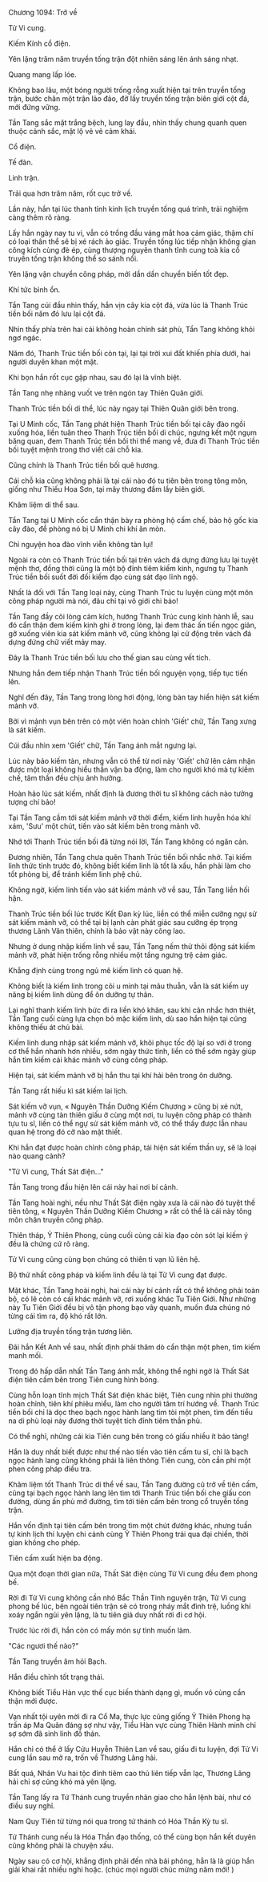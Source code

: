 




Chương 1094: Trở về


Tử Vi cung.

Kiếm Kính cổ điện.

Yên lặng trăm năm truyền tống trận đột nhiên sáng lên ánh sáng nhạt.

Quang mang lấp lóe.

Không bao lâu, một bóng người trống rỗng xuất hiện tại trên truyền tống trận, bước chân một trận lảo đảo, đỡ lấy truyền tống trận biên giới cột đá, mới đứng vững.

Tần Tang sắc mặt trắng bệch, lung lay đầu, nhìn thấy chung quanh quen thuộc cảnh sắc, mặt lộ vẻ vẻ cảm khái.

Cổ điện.

Tế đàn.

Linh trận.

Trải qua hơn trăm năm, rốt cục trở về.

Lần này, hắn tại lúc thanh tỉnh kinh lịch truyền tống quá trình, trải nghiệm càng thêm rõ ràng.

Lấy hắn ngày nay tu vi, vẫn có trồng đầu váng mắt hoa cảm giác, thậm chí có loại thân thể sẽ bị xé rách ảo giác. Truyền tống lúc tiếp nhận không gian công kích cùng đè ép, cùng thượng nguyên thanh tĩnh cung toà kia cổ truyền tống trận không thể so sánh nổi.

Yên lặng vận chuyển công pháp, mới dần dần chuyển biến tốt đẹp.

Khí tức bình ổn.

Tần Tang cúi đầu nhìn thấy, hắn vịn cây kia cột đá, vừa lúc là Thanh Trúc tiền bối năm đó lưu lại cột đá.

Nhìn thấy phía trên hai cái không hoàn chỉnh sát phù, Tần Tang không khỏi ngơ ngác.

Năm đó, Thanh Trúc tiền bối còn tại, lại tại trời xui đất khiến phía dưới, hai người duyên khan một mặt.

Khi bọn hắn rốt cục gặp nhau, sau đó lại là vĩnh biệt.

Tần Tang nhẹ nhàng vuốt ve trên ngón tay Thiên Quân giới.

Thanh Trúc tiền bối di thể, lúc này ngay tại Thiên Quân giới bên trong.

Tại U Minh cốc, Tần Tang phát hiện Thanh Trúc tiền bối tại cây đào ngồi xuống hóa, liền tuân theo Thanh Trúc tiền bối di chúc, ngưng kết một ngụm băng quan, đem Thanh Trúc tiền bối thi thể mang về, đưa đi Thanh Trúc tiền bối tuyệt mệnh trong thơ viết cái chỗ kia.

Cũng chính là Thanh Trúc tiền bối quê hương.

Cái chỗ kia cũng không phải là tại cái nào đó tu tiên bên trong tông môn, giống như Thiếu Hoa Sơn, tại mây thương đầm lầy biên giới.

Khâm liệm di thể sau.

Tần Tang tại U Minh cốc cẩn thận bày ra phòng hộ cấm chế, bảo hộ gốc kia cây đào, để phòng nó bị U Minh chi khí ăn mòn.

Chỉ nguyện hoa đào vĩnh viễn không tàn lụi!

Ngoài ra còn có Thanh Trúc tiền bối tại trên vách đá dựng đứng lưu lại tuyệt mệnh thơ, đồng thời cũng là một bộ đỉnh tiêm kiếm kinh, ngưng tụ Thanh Trúc tiền bối suốt đời đối kiếm đạo cùng sát đạo lĩnh ngộ.

Nhất là đối với Tần Tang loại này, cùng Thanh Trúc tu luyện cùng một môn công pháp người mà nói, đâu chỉ tại vô giới chi bảo!

Tần Tang đầy cõi lòng cảm kích, hướng Thanh Trúc cung kính hành lễ, sau đó cẩn thận đem kiếm kinh ghi ở trong lòng, lại đem thác ấn tiến ngọc giản, gỡ xuống viên kia sát kiếm mảnh vỡ, cũng không lại cử động trên vách đá dựng đứng chữ viết mảy may.

Đây là Thanh Trúc tiền bối lưu cho thế gian sau cùng vết tích.

Nhưng hắn đem tiếp nhận Thanh Trúc tiền bối nguyện vọng, tiếp tục tiến lên.

Nghĩ đến đây, Tần Tang trong lòng hơi động, lòng bàn tay hiển hiện sát kiếm mảnh vỡ.

Bởi vì mảnh vụn bên trên có một viên hoàn chỉnh 'Giết' chữ, Tần Tang xưng là sát kiếm.

Cúi đầu nhìn xem 'Giết' chữ, Tần Tang ánh mắt ngưng lại.

Lúc này bảo kiếm tàn, nhưng vẫn có thể từ nơi này 'Giết' chữ lên cảm nhận được một loại không hiểu thần vận ba động, làm cho người khó mà tự kiềm chế, tâm thần đều chịu ảnh hưởng.

Hoàn hảo lúc sát kiếm, nhất định là đương thời tu sĩ không cách nào tưởng tượng chí bảo!

Tại Tần Tang cầm tới sát kiếm mảnh vỡ thời điểm, kiếm linh huyễn hóa khí xám, 'Sưu' một chút, tiến vào sát kiếm bên trong mảnh vỡ.

Nhớ tới Thanh Trúc tiền bối đã từng nói lời, Tần Tang không có ngăn cản.

Đương nhiên, Tần Tang chưa quên Thanh Trúc tiền bối nhắc nhở. Tại kiếm linh thức tỉnh trước đó, không biết kiếm linh là tốt là xấu, hắn phải làm cho tốt phòng bị, để tránh kiếm linh phệ chủ.

Không ngờ, kiếm linh tiến vào sát kiếm mảnh vỡ về sau, Tần Tang liền hối hận.

Thanh Trúc tiền bối lúc trước Kết Đan kỳ lúc, liền có thể miễn cưỡng ngự sử sát kiếm mảnh vỡ, có thể tại bị lạnh càn phát giác sau cưỡng ép trọng thương Lãnh Vân thiên, chính là bảo vật này công lao.

Nhưng ở dung nhập kiếm linh về sau, Tần Tang nếm thử thôi động sát kiếm mảnh vỡ, phát hiện trống rỗng nhiều một tầng ngưng trệ cảm giác.

Khẳng định cùng trong ngủ mê kiếm linh có quan hệ.

Không biết là kiếm linh trong cõi u minh tại mâu thuẫn, vẫn là sát kiếm uy năng bị kiếm linh dùng để ôn dưỡng tự thân.

Lại nghĩ thanh kiếm linh bức đi ra liền khó khăn, sau khi cân nhắc hơn thiệt, Tần Tang cuối cùng lựa chọn bỏ mặc kiếm linh, dù sao hắn hiện tại cũng không thiếu át chủ bài.

Kiếm linh dung nhập sát kiếm mảnh vỡ, khôi phục tốc độ lại so với ở trong cơ thể hắn nhanh hơn nhiều, sớm ngày thức tỉnh, liền có thể sớm ngày giúp hắn tìm kiếm cái khác mảnh vỡ cùng công pháp.

Hiện tại, sát kiếm mảnh vỡ bị hắn thu tại khí hải bên trong ôn dưỡng.

Tần Tang rất hiếu kì sát kiếm lai lịch.

Sát kiếm vỡ vụn, « Nguyên Thần Dưỡng Kiếm Chương » cũng bị xé nứt, mảnh vỡ cùng tàn thiên giấu ở cùng một nơi, tu luyện công pháp có thành tựu tu sĩ, liền có thể ngự sử sát kiếm mảnh vỡ, có thể thấy được lẫn nhau quan hệ trong đó cỡ nào mật thiết.

Khi hắn đạt được hoàn chỉnh công pháp, tái hiện sát kiếm thần uy, sẽ là loại nào quang cảnh?

"Tử Vi cung, Thất Sát điện..."

Tần Tang trong đầu hiện lên cái này hai nơi bí cảnh.

Tần Tang hoài nghi, nếu như Thất Sát điện ngày xưa là cái nào đó tuyệt thế tiên tông, « Nguyên Thần Dưỡng Kiếm Chương » rất có thể là cái này tông môn chân truyền công pháp.

Thiên tháp, Ỷ Thiên Phong, cùng cuối cùng cái kia đạo còn sót lại kiếm ý đều là chứng cứ rõ ràng.

Tử Vi cung cũng cùng bọn chúng có thiên ti vạn lũ liên hệ.

Bộ thứ nhất công pháp và kiếm linh đều là tại Tử Vi cung đạt được.

Mặt khác, Tần Tang hoài nghi, hai cái này bí cảnh rất có thể không phải toàn bộ, có lẽ còn có cái khác mảnh vỡ, rơi xuống khác Tu Tiên Giới. Như những này Tu Tiên Giới đều bị vô tận phong bạo vây quanh, muốn đưa chúng nó từng cái tìm ra, độ khó rất lớn.

Lưỡng địa truyền tống trận tương liên.

Đãi hắn Kết Anh về sau, nhất định phải thăm dò cẩn thận một phen, tìm kiếm manh mối.

Trong đó hấp dẫn nhất Tần Tang ánh mắt, không thể nghi ngờ là Thất Sát điện tiên cấm bên trong Tiên cung hình bóng.

Cùng hỗn loạn tĩnh mịch Thất Sát điện khác biệt, Tiên cung nhìn phi thường hoàn chỉnh, tiên khí phiêu miểu, làm cho người tâm trí hướng về. Thanh Trúc tiền bối chỉ là dọc theo bạch ngọc hành lang tìm tòi một phen, tìm đến tiểu na di phù loại này đương thời tuyệt tích đỉnh tiêm thần phù.

Có thể nghĩ, những cái kia Tiên cung bên trong có giấu nhiều ít bảo tàng!

Hắn là duy nhất biết được như thế nào tiến vào tiên cấm tu sĩ, chỉ là bạch ngọc hành lang cũng không phải là liên thông Tiên cung, còn cần phí một phen công pháp điều tra.

Khâm liệm tốt Thanh Trúc di thể về sau, Tần Tang đường cũ trở về tiên cấm, cũng tại bạch ngọc hành lang lên tìm tới Thanh Trúc tiền bối che giấu con đường, dùng ấn phù mở đường, tìm tới tiên cấm bên trong cổ truyền tống trận.

Hắn vốn định tại tiên cấm bên trong tìm một chút đường khác, nhưng tuần tự kinh lịch thí luyện chi cảnh cùng Ỷ Thiên Phong trải qua đại chiến, thời gian không cho phép.

Tiên cấm xuất hiện ba động.

Qua một đoạn thời gian nữa, Thất Sát điện cùng Tử Vi cung đều đem phong bế.

Rời đi Tử Vi cung không cần nhỏ Bắc Thần Tinh nguyên trận, Tử Vi cung phong bế lúc, bên ngoài tiên trận sẽ có trong nháy mắt đình trệ, luồng khí xoáy ngắn ngủi yên lặng, là tu tiên giả duy nhất rời đi cơ hội.

Trước lúc rời đi, hắn còn có mấy món sự tình muốn làm.

"Các ngươi thế nào?"

Tần Tang truyền âm hỏi Bạch.

Hắn điều chỉnh tốt trạng thái.

Không biết Tiểu Hàn vực thế cục biến thành dạng gì, muốn vô cùng cẩn thận mới được.

Vạn nhất tội uyên mời đi ra Cổ Ma, thực lực cũng giống Ỷ Thiên Phong hạ trấn áp Ma Quân đáng sợ như vậy, Tiểu Hàn vực cùng Thiên Hành minh chỉ sợ sớm đã sinh linh đồ thán.

Hắn chỉ có thể ở lấy Cửu Huyễn Thiên Lan về sau, giấu đi tu luyện, đợi Tử Vi cung lần sau mở ra, trốn về Thương Lãng hải.

Bất quá, Nhân Vu hai tộc đỉnh tiêm cao thủ liên tiếp vẫn lạc, Thương Lãng hải chỉ sợ cũng khó mà yên lặng.

Tần Tang lấy ra Tứ Thánh cung truyền nhân giao cho hắn lệnh bài, như có điều suy nghĩ.

Nam Quy Tiên tử từng nói qua trong tứ thánh có Hóa Thần Kỳ tu sĩ.

Tứ Thánh cung nếu là Hóa Thần đạo thống, có thể cùng bọn hắn kết duyên cũng không phải là chuyện xấu.

Ngày sau có cơ hội, khẳng định phải đến nhà bái phỏng, hẳn là là giúp hắn giải khai rất nhiều nghi hoặc. (chúc mọi người chúc mừng năm mới! )




